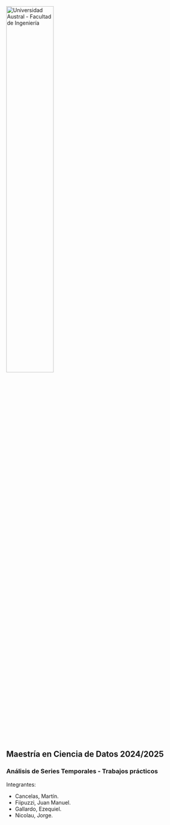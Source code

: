 <img src="https://www.austral.edu.ar/wp-content/uploads/2022/10/facultades-horizontales-03.png" width="50%" alt="Universidad Austral - Facultad de Ingeniería">

## Maestría en Ciencia de Datos 2024/2025

### Análisis de Series Temporales - Trabajos prácticos 
Integrantes:
- Cancelas, Martín.
-	Fiipuzzi, Juan Manuel.
-	Gallardo, Ezequiel.
-	Nicolau, Jorge.

